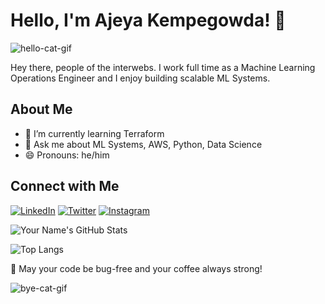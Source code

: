 <!-- Your Name -->
# Hello, I'm Ajeya Kempegowda! 👋
![hello-cat-gif](https://media.giphy.com/media/VOPK1BqsMEJRS/giphy.gif)

<!-- One liner about you -->
Hey there, people of the interwebs. I work full time as a Machine Learning Operations Engineer and I enjoy building scalable ML Systems. 

<!-- About Me -->
## About Me

- 🌱 I’m currently learning Terraform
- 💬 Ask me about ML Systems, AWS, Python, Data Science
- 😄 Pronouns: he/him

<!-- Connect with Me -->
## Connect with Me
[![LinkedIn](https://img.shields.io/badge/LinkedIn-blue)](https://www.linkedin.com/in/ajeya-kempegowda-217a678a/)
[![Twitter](https://img.shields.io/badge/Twitter-blue)](https://twitter.com/ajeyamk)
[![Instagram](https://img.shields.io/badge/Instagram-Red)](http://instagram.com/ajeyamk)

<!-- GitHub Stats -->
![Your Name's GitHub Stats](https://github-readme-stats.vercel.app/api?username=ajeyamk&show_icons=true&theme=radical)

<!-- Top Languages -->
![Top Langs](https://github-readme-stats.vercel.app/api/top-langs/?username=ajeyamk&layout=compact&theme=radical)


🚀 May your code be bug-free and your coffee always strong!

![bye-cat-gif](https://media.giphy.com/media/l6Td5sKDNmDGU/giphy.gif)

<!-- Footer -->
<div align="center">

</div>
